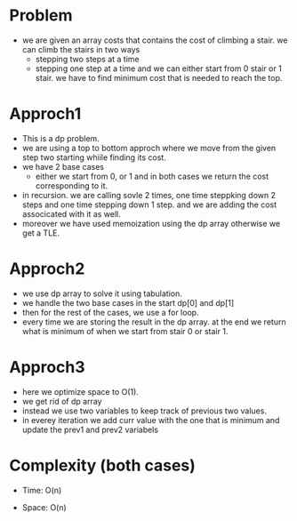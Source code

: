 # Problem
- we are given an array costs that contains the cost of climbing a stair. we can climb the stairs in two ways
    - stepping two steps at a time
    - stepping one step at a time
and we can either start from 0 stair or 1 stair.
we have to find minimum cost that is needed to reach the top. 

# Approch1
- This is a dp problem.
- we are  using a top to bottom approch where we move from the given step two starting whiile finding its cost.
- we have 2 base cases
    - either we start from 0, or 1 and in both cases we return the cost corresponding to it.
- in recursion. we are calling sovle 2 times, one time steppking down 2 steps and one time stepping down 1 step. and we are adding the cost associcated
  with it as well.
- moreover we have used memoization using the dp array otherwise we get a TLE.

# Approch2 
- we use dp array to solve it using tabulation.
- we handle the two base cases in the start dp[0] and dp[1]
- then for the rest of the cases, we use a for loop. 
- every time we are storing the result in the dp array. at the end we return what is minimum of when we start from stair 0 or stair 1.

# Approch3
- here we optimize space to O(1).
- we get rid of dp array
- instead we use two variables to keep track of previous two values.
- in everey iteration we add curr value with the one that is minimum and update the prev1 and prev2 variabels


# Complexity (both cases)

- Time: O(n)

- Space: O(n)
